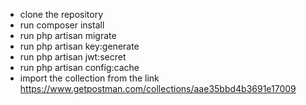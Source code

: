 
- clone the repository
- run composer install
- run php artisan migrate
- run php artisan key:generate
- run php artisan jwt:secret
- run php artisan config:cache
- import the collection from the link
    https://www.getpostman.com/collections/aae35bbd4b3691e17009
